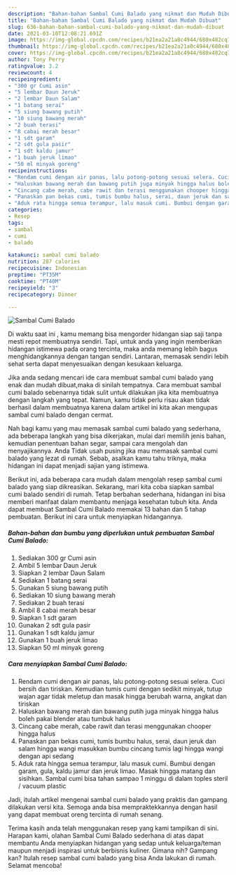 ```yaml
---
description: "Bahan-bahan Sambal Cumi Balado yang nikmat dan Mudah Dibuat"
title: "Bahan-bahan Sambal Cumi Balado yang nikmat dan Mudah Dibuat"
slug: 636-bahan-bahan-sambal-cumi-balado-yang-nikmat-dan-mudah-dibuat
date: 2021-03-10T12:08:21.691Z
image: https://img-global.cpcdn.com/recipes/b21ea2a21a8c4944/680x482cq70/sambal-cumi-balado-foto-resep-utama.jpg
thumbnail: https://img-global.cpcdn.com/recipes/b21ea2a21a8c4944/680x482cq70/sambal-cumi-balado-foto-resep-utama.jpg
cover: https://img-global.cpcdn.com/recipes/b21ea2a21a8c4944/680x482cq70/sambal-cumi-balado-foto-resep-utama.jpg
author: Tony Perry
ratingvalue: 3.2
reviewcount: 4
recipeingredient:
- "300 gr Cumi asin"
- "5 lembar Daun Jeruk"
- "2 lembar Daun Salam"
- "1 batang serai"
- "5 siung bawang putih"
- "10 siung bawang merah"
- "2 buah terasi"
- "8 cabai merah besar"
- "1 sdt garam"
- "2 sdt gula pasir"
- "1 sdt kaldu jamur"
- "1 buah jeruk limao"
- "50 ml minyak goreng"
recipeinstructions:
- "Rendam cumi dengan air panas, lalu potong-potong sesuai selera. Cuci bersih dan tiriskan. Kemudian tumis cumi dengan sedikit minyak, tutup wajan agar tidak meletup dan masak hingga berubah warna, angkat dan tiriskan"
- "Haluskan bawang merah dan bawang putih juga minyak hingga halus boleh pakai blender atau tumbuk halus"
- "Cincang cabe merah, cabe rawit dan terasi menggunakan chooper hingga halus"
- "Panaskan pan bekas cumi, tumis bumbu halus, serai, daun jeruk dan salam hingga wangi masukkan bumbu cincang tumis lagi hingga wangi dengan api sedang"
- "Aduk rata hingga semua terampur, lalu masuk cumi. Bumbui dengan garam, gula, kaldu jamur dan jeruk limao. Masak hingga matang dan sisihkan. Sambal cumi bisa tahan sampao 1 minggu di dalam toples steril / vacuum plastic"
categories:
- Resep
tags:
- sambal
- cumi
- balado

katakunci: sambal cumi balado 
nutrition: 287 calories
recipecuisine: Indonesian
preptime: "PT35M"
cooktime: "PT40M"
recipeyield: "3"
recipecategory: Dinner

---
```



![Sambal Cumi Balado](https://img-global.cpcdn.com/recipes/b21ea2a21a8c4944/680x482cq70/sambal-cumi-balado-foto-resep-utama.jpg)

Di waktu  saat ini , kamu memang bisa mengorder hidangan siap saji tanpa mesti repot membuatnya sendiri. Tapi, untuk anda yang ingin memberikan hidangan istimewa pada orang tercinta, maka anda memang lebih bagus menghidangkannya dengan tangan sendiri. Lantaran, memasak sendiri lebih sehat serta dapat menyesuaikan dengan kesukaan keluarga.

Jika anda sedang mencari ide cara membuat sambal cumi balado yang enak dan mudah dibuat,maka di sinilah tempatnya. Cara membuat sambal cumi balado  sebenarnya tidak sulit untuk dilakukan jika kita membuatnya dengan langkah yang tepat. Namun, kamu tidak perlu risau akan tidak berhasil dalam membuatnya 
karena dalam artikel ini kita akan mengupas sambal cumi balado dengan cermat.  



Nah bagi kamu yang mau memasak sambal cumi balado yang sederhana, ada beberapa langkah yang bisa dikerjakan, mulai dari memilih jenis bahan, kemudian penentuan bahan segar, sampai cara mengolah dan menyajikannya. Anda Tidak usah pusing jika mau memasak sambal cumi balado yang lezat di rumah. Sebab, asalkan kamu  tahu triknya, maka hidangan ini dapat menjadi sajian yang istimewa.

Berikut ini, ada beberapa cara mudah dalam mengolah resep sambal cumi balado yang siap dikreasikan. Sekarang, mari kita coba siapkan sambal cumi balado sendiri di rumah. Tetap berbahan sederhana, hidangan ini bisa memberi manfaat dalam membantu menjaga kesehatan tubuh kita. Anda dapat membuat Sambal Cumi Balado memakai 13 bahan dan 5 tahap pembuatan. Berikut ini cara untuk menyiapkan hidangannya.

<!--inarticleads1-->

##### Bahan-bahan dan bumbu yang diperlukan untuk pembuatan Sambal Cumi Balado:

1. Sediakan 300 gr Cumi asin
1. Ambil 5 lembar Daun Jeruk
1. Siapkan 2 lembar Daun Salam
1. Sediakan 1 batang serai
1. Gunakan 5 siung bawang putih
1. Sediakan 10 siung bawang merah
1. Sediakan 2 buah terasi
1. Ambil 8 cabai merah besar
1. Siapkan 1 sdt garam
1. Gunakan 2 sdt gula pasir
1. Gunakan 1 sdt kaldu jamur
1. Gunakan 1 buah jeruk limao
1. Siapkan 50 ml minyak goreng




<!--inarticleads2-->

##### Cara menyiapkan Sambal Cumi Balado:

1. Rendam cumi dengan air panas, lalu potong-potong sesuai selera. Cuci bersih dan tiriskan. Kemudian tumis cumi dengan sedikit minyak, tutup wajan agar tidak meletup dan masak hingga berubah warna, angkat dan tiriskan
1. Haluskan bawang merah dan bawang putih juga minyak hingga halus boleh pakai blender atau tumbuk halus
1. Cincang cabe merah, cabe rawit dan terasi menggunakan chooper hingga halus
1. Panaskan pan bekas cumi, tumis bumbu halus, serai, daun jeruk dan salam hingga wangi masukkan bumbu cincang tumis lagi hingga wangi dengan api sedang
1. Aduk rata hingga semua terampur, lalu masuk cumi. Bumbui dengan garam, gula, kaldu jamur dan jeruk limao. Masak hingga matang dan sisihkan. Sambal cumi bisa tahan sampao 1 minggu di dalam toples steril / vacuum plastic




Jadi, itulah artikel mengenai  sambal cumi balado  yang praktis dan gampang dilakukan versi kita. Semoga anda bisa mempraktekkannya dengan hasil yang dapat membuat oreng tercinta di rumah senang. 

Terima kasih anda telah menggunakan resep yang kami tampilkan di sini. Harapan kami, olahan  Sambal Cumi Balado sederhana di atas dapat membantu Anda menyiapkan hidangan yang sedap untuk keluarga/teman maupun menjadi inspirasi untuk berbisnis kuliner. Gimana nih? Gampang kan? Itulah resep sambal cumi balado yang bisa Anda lakukan di rumah. Selamat mencoba!

